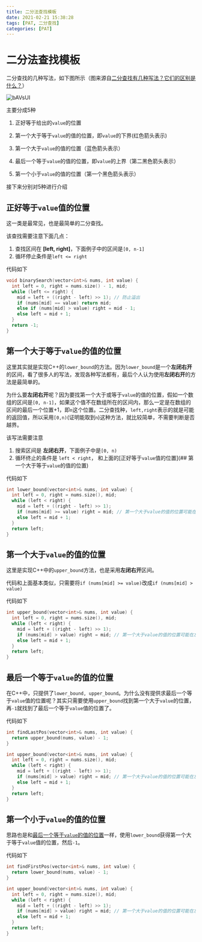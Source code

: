 ```yaml
---
title: 二分法查找模板
date: 2021-02-21 15:38:28
tags: [PAT, 二分查找]
categories: [PAT]
---
```


# 二分法查找模板



二分查找的几种写法，如下图所示（图来源自[二分查找有几种写法？它们的区别是什么？](https://www.zhihu.com/question/36132386)）

![bAVsUI](https://gitee.com/yoyhm/oss/raw/master/uPic/bAVsUI.jpg)



主要分成5种

1. 正好等于给出的`value`的位置

2. 第一个大于等于`value`的值的位置，即`value`的下界(红色箭头表示)

3. 第一个大于`value`的值的位置（蓝色箭头表示）
4. 最后一个等于`value`的值的位置，即`value`的上界（第二黑色箭头表示）
5. 第一个小于`value`的值的位置（第一个黑色箭头表示）



接下来分别对5种进行介绍





## 正好等于`value`值的位置

这一类是最常见，也是最简单的二分查找。

该查找需要注意下面几点：

1. 查找区间在 **[left, right]**，下面例子中的区间是`[0, n-1]`
2. 循环停止条件是`left <= right`

代码如下

```c++
void binarySearch(vector<int>& nums, int value) {
  int left = 0, right = nums.size() - 1, mid;
  while (left <= right) {
    mid = left + ((right - left) >> 1); // 防止溢出
    if (nums[mid] == value) return mid;
    else if (nums[mid] > value) right = mid - 1;
    else left = mid + 1;
  }
  return -1;
}
```

## 第一个大于等于`value`的值的位置

这里其实就是实现C++的`lower_bound`的方法。因为`lower_bound`是一个**左闭右开**的区间，看了很多人的写法，发现各种写法都有，最后个人认为使用**左闭右开**的方法是最简单的。

为什么要**左闭右开**呢？因为要找第一个大于或等于`value`的值的位置，假如一个数组的区间是`[0, n-1]`，如果这个值不在数组所在的区间内，那么一定是在数组的区间的最后一个位置+1，即`n`这个位置。二分查找种，`left,right`表示的就是可能的返回值，所以采用`[0,n)`(证明能取到`n`)这种方法，就比较简单，不需要判断是否越界。

该写法需要注意

1. 搜索区间是 **左闭右开**，下面例子中是`[0, n)`
2. 循环终止的条件是 `left < right`， 和上面的[正好等于`value`值的位置](## 第一个大于等于`value`的值的位置)

代码如下

```c++
int lower_bound(vector<int>& nums, int value) {
  int left = 0, right = nums.size(), mid;
  while (left < right) {
    mid = left + ((right - left) >> 1);
    if (nums[mid] >= value) right = mid; // 第一个大于value的值的位置可能在左侧区间
    else left = mid + 1;
  }
  return left;
}
```

## 第一个大于`value`的值的位置

这里是实现C++中的`upper_bound`方法，也是采用**左闭右开**区间。

代码和上面基本类似，只需要将`if (nums[mid] >= value)`改成`if (nums[mid] > value)`

代码如下

```c++
int upper_bound(vector<int>& nums, int value) {
  int left = 0, right = nums.size(), mid;
  while (left < right) {
    mid = left + ((right - left) >> 1);
    if (nums[mid] > value) right = mid; // 第一个大于value的值的位置可能在左侧区间
    else left = mid + 1;
  }
  return left;
}
```

## 最后一个等于`value`的值的位置

在C++中，只提供了`lower_bound, upper_bound`。为什么没有提供求最后一个等于`value`值的位置呢？其实只需要使用`upper_bound`找到第一个大于`value`的位置，再`-1`就找到了最后一个等于`value`值的位置了。

代码如下

```c++
int findLastPos(vector<int>& nums, int value) {
  return upper_bound(nums, value) - 1;
}

int upper_bound(vector<int>& nums, int value) {
  int left = 0, right = nums.size(), mid;
  while (left < right) {
    mid = left + ((right - left) >> 1);
    if (nums[mid] > value) right = mid; // 第一个大于value的值的位置可能在左侧区间
    else left = mid + 1;
  }
  return left;
}
```

## 第一个小于`value`的值的位置

思路也是和[最后一个等于`value`的值的位置](##最后一个等于`value`的值的位置)一样，使用`lower_bound`获得第一个大于等于`value`值的位置，然后`-1`。

代码如下

```c++
int findFirstPos(vector<int>& nums, int value) {
  return lower_bound(nums, value) - 1;
}

int upper_bound(vector<int>& nums, int value) {
  int left = 0, right = nums.size(), mid;
  while (left < right) {
    mid = left + ((right - left) >> 1);
    if (nums[mid] > value) right = mid; // 第一个大于value的值的位置可能在左侧区间
    else left = mid + 1;
  }
  return left;
}
```


